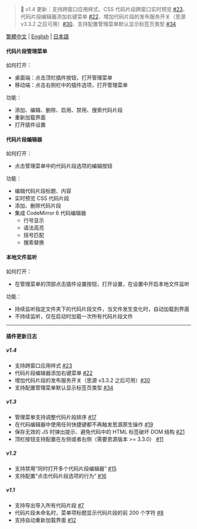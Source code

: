 > 🔔 v1.4 更新：支持跨窗口应用样式、CSS 代码片段跨窗口实时预览 [#23](https://github.com/TCOTC/snippets/issues/23)、代码片段编辑器添加右键菜单 [#22](https://github.com/TCOTC/snippets/issues/22)、增加代码片段的发布服务开关（思源 v3.3.2 之后可用）[#30](https://github.com/TCOTC/snippets/issues/30)、支持配置管理菜单默认显示标签页类型 [#34](https://github.com/TCOTC/snippets/issues/34)



[繁體中文](https://github.com/TCOTC/snippets/blob/main/README_zh_CHT.md) | [English](https://github.com/TCOTC/snippets/blob/main/README.md) | [日本語](https://github.com/TCOTC/snippets/blob/main/README_ja_JP.md)

#### 代码片段管理菜单

如何打开：

- 桌面端：点击顶栏插件按钮，打开管理菜单
- 移动端：点击右侧栏中的插件选项，打开管理菜单

功能：

- 添加、编辑、删除、启用、禁用、搜索代码片段
- 重新加载界面
- 打开插件设置

#### 代码片段编辑器

如何打开：

- 点击管理菜单中的代码片段选项的编辑按钮

功能：

- 编辑代码片段标题、内容
- 实时预览 CSS 代码片段
- 添加、删除代码片段
- 集成 CodeMirror 6 代码编辑器
  - 行号显示
  - 语法高亮
  - 括号匹配
  - 搜索替换

#### 本地文件监听

如何打开：

- 在管理菜单的顶部点击插件设置按钮，打开设置，在设置中开启本地文件监听

功能：

- 持续监听指定文件夹下的代码片段文件，当文件发生变化时，自动加载到界面
- 不持续监听，仅在启动时加载一次所有代码片段文件

---

#### 插件更新日志

##### v1.4

- 支持跨窗口应用样式 [#23](https://github.com/TCOTC/snippets/issues/23)
- 代码片段编辑器添加右键菜单 [#22](https://github.com/TCOTC/snippets/issues/22)
- 增加代码片段的发布服务开关（思源 v3.3.2 之后可用）[#30](https://github.com/TCOTC/snippets/issues/30)
- 支持配置管理菜单默认显示标签页类型 [#34](https://github.com/TCOTC/snippets/issues/34)

##### v1.3

- 管理菜单支持调整代码片段排序 [#17](https://github.com/TCOTC/snippets/issues/17)
- 在代码编辑器中使用任何快捷键都不再触发思源原生操作 [#19](https://github.com/TCOTC/snippets/issues/19)
- 保存无效的 JS 时弹出提示、避免代码中的 HTML 标签破坏 DOM 结构 [#21](https://github.com/TCOTC/snippets/issues/21)
- 顶栏按钮支持配置在左侧或者右侧（需要思源版本 >= 3.3.0） [#11](https://github.com/TCOTC/snippets/issues/11)

##### v1.2

- 支持禁用“同时打开多个代码片段编辑器” [#15](https://github.com/TCOTC/snippets/issues/15)
- 支持配置“点击代码片段选项的行为” [#16](https://github.com/TCOTC/snippets/issues/16)

##### v1.1

- 支持导出导入所有代码片段 [#7](https://github.com/TCOTC/snippets/issues/7)
- 代码片段未命名时，菜单项标题显示代码片段的前 200 个字符 [#8](https://github.com/TCOTC/snippets/issues/8)
- 支持自动重新加载界面 [#12](https://github.com/TCOTC/snippets/issues/12)